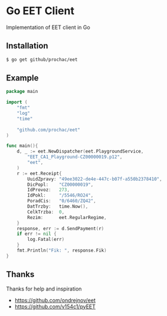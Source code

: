 # Go EET Client

Implementation of EET client in Go

## Installation

```sh
$ go get github/prochac/eet
```

## Example

```go
package main

import (
	"fmt"
	"log"
	"time"
	
	"github.com/prochac/eet"
)

func main(){
    d, _ := eet.NewDispatcher(eet.PlaygroundService,
		"EET_CA1_Playground-CZ00000019.p12",
		"eet",
    )
    r := eet.Receipt{
		UuidZpravy: "49ee3022-de4e-447c-b07f-a550b2378410",
		DicPopl:    "CZ00000019",
		IdProvoz:   273,
		IdPokl:     "/5546/RO24",
		PoradCis:   "0/6460/ZQ42",
		DatTrzby:   time.Now(),
		CelkTrzba:  0,
		Rezim:      eet.RegularRegime,
    }
    response, err := d.SendPayment(r)
    if err != nil {
    	log.Fatal(err)
    }
    fmt.Println("Fik: ", response.Fik)
}
```

## Thanks

Thanks for help and inspiration
 - https://github.com/ondrejnov/eet
 - https://github.com/v154c1/pyEET
